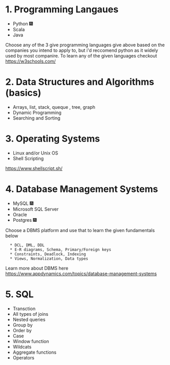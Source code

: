 # 1. Programming Langaues

* Python :fireworks:
* Scala 
* Java

Choose any of the 3 give programming languages give above based on the companies you intend to apply to, but i'd reccomend python as it widely used by most companire.
To learn any of the given languages checkout <https://w3schools.com/>

# 2. Data Structures and Algorithms (basics)

* Arrays, list, stack, queque , tree, graph
* Dynamic Programming
* Searching and Sorting

# 3. Operating Systems

* Linux and/or Unix OS
* Shell Scripting

<https://www.shellscript.sh/>

# 4. Database Management Systems

* MySQL :fireworks:
* Microsoft SQL Server
* Oracle
* Postgres :fireworks:

Choose a DBMS platform and use that to learn the given fundamentals below

      * DCL, DML, DDL
      * E-R diagrams, Schema, Primary/Foreign keys
      * Constraints, Deadlock, Indexing
      * Views, Normalization, Data types
    
Learn more about DBMS here <https://www.appdynamics.com/topics/database-management-systems>


# 5. SQL

* Transction
* All types of joins 
* Nested queries
* Group by
* Order by
* Case
* Window function
* Wildcats
* Aggregate functions
* Operators
    
    
